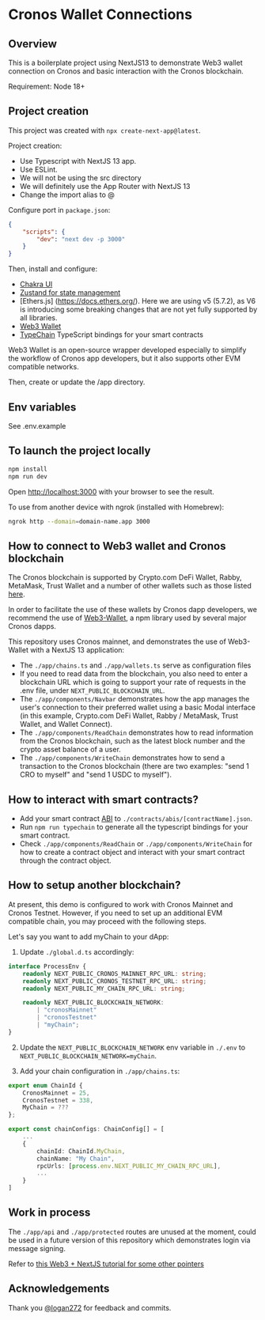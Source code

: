 # Cronos Wallet Connections

## Overview

This is a boilerplate project using NextJS13 to demonstrate Web3 wallet connection on Cronos and basic interaction with the Cronos blockchain.

Requirement: Node 18+

## Project creation

This project was created with `npx create-next-app@latest`.

Project creation:

-   Use Typescript with NextJS 13 app.
-   Use ESLint.
-   We will not be using the src directory
-   We will definitely use the App Router with NextJS 13
-   Change the import alias to @

Configure port in `package.json`:

```json
{
    "scripts": {
        "dev": "next dev -p 3000"
    }
}
```

Then, install and configure:

-   [Chakra UI](https://chakra-ui.com/getting-started/nextjs-guide)
-   [Zustand for state management](https://github.com/pmndrs/zustand)
-   [Ethers.js] (https://docs.ethers.org/). Here we are using v5 (5.7.2), as V6 is introducing some breaking changes that are not yet fully supported by all libraries.
-   [Web3 Wallet](https://web3-wallet.github.io/web3-wallet/docs/getting-started)
-   [TypeChain](https://github.com/dethcrypto/TypeChain) TypeScript bindings for your smart contracts

Web3 Wallet is an open-source wrapper developed especially to simplify the workflow of Cronos app developers, but it also supports other EVM compatible networks.

Then, create or update the /app directory.

## Env variables

See .env.example

## To launch the project locally

```bash
npm install
npm run dev
```

Open [http://localhost:3000](http://localhost:3000) with your browser to see the result.

To use from another device with ngrok (installed with Homebrew):

```bash
ngrok http --domain=domain-name.app 3000
```

## How to connect to Web3 wallet and Cronos blockchain

The Cronos blockchain is supported by Crypto.com DeFi Wallet, Rabby, MetaMask, Trust Wallet and a number of other wallets such as those listed [here](https://web3-wallet.github.io/web3-wallet/wallets/metamask).

In order to facilitate the use of these wallets by Cronos dapp developers, we recommend the use of [Web3-Wallet](https://web3-wallet.github.io/web3-wallet/docs/getting-started), a npm library used by several major Cronos dapps.

This repository uses Cronos mainnet, and demonstrates the use of Web3-Wallet with a NextJS 13 application:

-   The `./app/chains.ts` and `./app/wallets.ts` serve as configuration files
-   If you need to read data from the blockchain, you also need to enter a blockchain URL which is going to support your rate of requests in the .env file, under `NEXT_PUBLIC_BLOCKCHAIN_URL`.
-   The `./app/components/Navbar` demonstrates how the app manages the user's connection to their preferred wallet using a basic Modal interface (in this example, Crypto.com DeFi Wallet, Rabby / MetaMask, Trust Wallet, and Wallet Connect).
-   The `./app/components/ReadChain` demonstrates how to read information from the Cronos blockchain, such as the latest block number and the crypto asset balance of a user.
-   The `./app/components/WriteChain` demonstrates how to send a transaction to the Cronos blockchain (there are two examples: "send 1 CRO to myself" and "send 1 USDC to myself").

## How to interact with smart contracts?

-   Add your smart contract [ABI](https://docs.soliditylang.org/en/v0.8.19/abi-spec.html) to `./contracts/abis/[contractName].json`.
-   Run `npm run typechain` to generate all the typescript bindings for your smart contract.
-   Check `./app/components/ReadChain` or `./app/components/WriteChain` for how to create a contract object and interact with your smart contract through the contract object.

## How to setup another blockchain?

At present, this demo is configured to work with Cronos Mainnet and Cronos Testnet. However, if you need to set up an additional EVM compatible chain, you may proceed with the following steps.

Let's say you want to add myChain to your dApp:

1. Update `./global.d.ts` accordingly:

```typescript
interface ProcessEnv {
    readonly NEXT_PUBLIC_CRONOS_MAINNET_RPC_URL: string;
    readonly NEXT_PUBLIC_CRONOS_TESTNET_RPC_URL: string;
    readonly NEXT_PUBLIC_MY_CHAIN_RPC_URL: string;

    readonly NEXT_PUBLIC_BLOCKCHAIN_NETWORK:
        | "cronosMainnet"
        | "cronosTestnet"
        | "myChain";
}
```

2. Update the `NEXT_PUBLIC_BLOCKCHAIN_NETWORK` env variable in `./.env` to `NEXT_PUBLIC_BLOCKCHAIN_NETWORK=myChain`.

3. Add your chain configuration in `./app/chains.ts`:

```typescript
export enum ChainId {
    CronosMainnet = 25,
    CronosTestnet = 338,
    MyChain = ???
};

export const chainConfigs: ChainConfig[] = [
    ...
    {
        chainId: ChainId.MyChain,
        chainName: "My Chain",
        rpcUrls: [process.env.NEXT_PUBLIC_MY_CHAIN_RPC_URL],
        ...
    }
]
```

## Work in process

The `./app/api` and `./app/protected` routes are unused at the moment, could be used in a future version of this repository which demonstrates login via message signing.

Refer to [this Web3 + NextJS tutorial for some other pointers](https://abhik.hashnode.dev/series/nextxweb3)

## Acknowledgements

Thank you [@logan272](https://github.com/logan272) for feedback and commits.
